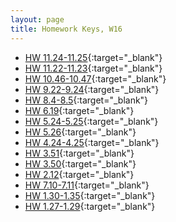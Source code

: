 ```yaml
---
layout: page
title: Homework Keys, W16
---
```


<!--
* [HW 12.38](HW_noPrint.pdf){:target="_blank"}
* [HW 12.35-12.37](HW_noPrint.pdf){:target="_blank"}
-->

* [HW 11.24-11.25](Chapter11bHW_noPrint.pdf){:target="_blank"}
* [HW 11.22-11.23](Chapter11aHW_noPrint.pdf){:target="_blank"}
* [HW 10.46-10.47](Chapter10HW_noPrint.pdf){:target="_blank"}
* [HW 9.22-9.24](Chapter9HW_noPrint.pdf){:target="_blank"}
* [HW 8.4-8.5](Chapter8HW_noPrint.pdf){:target="_blank"}
* [HW 6.19](Chapter6HW_noPrint.pdf){:target="_blank"}
* [HW 5.24-5.25](Chapter5HWa_noPrint.pdf){:target="_blank"}
* [HW 5.26](Chapter5HWb_noPrint.pdf){:target="_blank"}
* [HW 4.24-4.25](Chapter4HW_noPrint.pdf){:target="_blank"}
* [HW 3.51](Chapter3HWb_noPrint.pdf){:target="_blank"}
* [HW 3.50](Chapter3HWa_noPrint.pdf){:target="_blank"}
* [HW 2.12](Chapter2HW_noPrint.pdf){:target="_blank"}
* [HW 7.10-7.11](Chapter7HW_noPrint.pdf){:target="_blank"}
* [HW 1.30-1.35](Chapter1HWb_noPrint.pdf){:target="_blank"}
* [HW 1.27-1.29](Chapter1HWa_noPrint.pdf){:target="_blank"}
